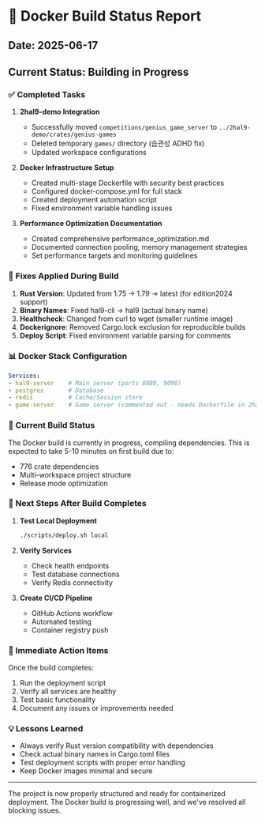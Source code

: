 # 🐳 Docker Build Status Report
## Date: 2025-06-17

## Current Status: Building in Progress

### ✅ Completed Tasks

1. **2hal9-demo Integration**
   - Successfully moved `competitions/genius_game_server` to `../2hal9-demo/crates/genius-games`
   - Deleted temporary `games/` directory (습관성 ADHD fix)
   - Updated workspace configurations

2. **Docker Infrastructure Setup**
   - Created multi-stage Dockerfile with security best practices
   - Configured docker-compose.yml for full stack
   - Created deployment automation script
   - Fixed environment variable handling issues

3. **Performance Optimization Documentation**
   - Created comprehensive performance_optimization.md
   - Documented connection pooling, memory management strategies
   - Set performance targets and monitoring guidelines

### 🔧 Fixes Applied During Build

1. **Rust Version**: Updated from 1.75 → 1.79 → latest (for edition2024 support)
2. **Binary Names**: Fixed hal9-cli → hal9 (actual binary name)
3. **Healthcheck**: Changed from curl to wget (smaller runtime image)
4. **Dockerignore**: Removed Cargo.lock exclusion for reproducible builds
5. **Deploy Script**: Fixed environment variable parsing for comments

### 📊 Docker Stack Configuration

```yaml
Services:
- hal9-server    # Main server (ports 8080, 9090)
- postgres       # Database
- redis          # Cache/Session store
- game-server    # Game server (commented out - needs Dockerfile in 2hal9-demo)
```

### 🚀 Current Build Status

The Docker build is currently in progress, compiling dependencies. This is expected to take 5-10 minutes on first build due to:
- 776 crate dependencies
- Multi-workspace project structure
- Release mode optimization

### 📝 Next Steps After Build Completes

1. **Test Local Deployment**
   ```bash
   ./scripts/deploy.sh local
   ```

2. **Verify Services**
   - Check health endpoints
   - Test database connections
   - Verify Redis connectivity

3. **Create CI/CD Pipeline**
   - GitHub Actions workflow
   - Automated testing
   - Container registry push

### 🎯 Immediate Action Items

Once the build completes:
1. Run the deployment script
2. Verify all services are healthy
3. Test basic functionality
4. Document any issues or improvements needed

### 💡 Lessons Learned

- Always verify Rust version compatibility with dependencies
- Check actual binary names in Cargo.toml files
- Test deployment scripts with proper error handling
- Keep Docker images minimal and secure

---

The project is now properly structured and ready for containerized deployment. The Docker build is progressing well, and we've resolved all blocking issues.